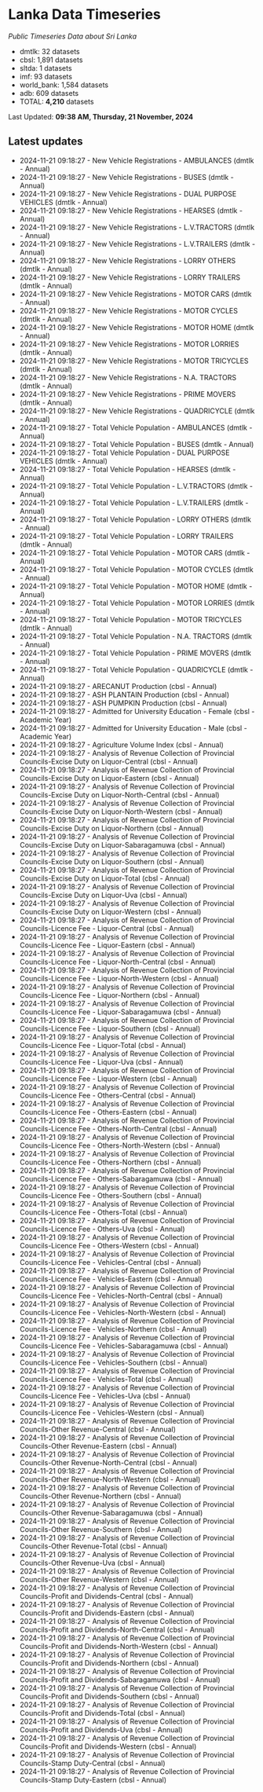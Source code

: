 # Lanka Data Timeseries
*Public Timeseries Data about Sri Lanka*

* dmtlk: 32 datasets
* cbsl: 1,891 datasets
* sltda: 1 datasets
* imf: 93 datasets
* world_bank: 1,584 datasets
* adb: 609 datasets
* TOTAL: **4,210** datasets

Last Updated: **09:38 AM, Thursday, 21 November, 2024**

## Latest updates

* 2024-11-21 09:18:27 - New Vehicle Registrations - AMBULANCES (dmtlk - Annual)
* 2024-11-21 09:18:27 - New Vehicle Registrations - BUSES (dmtlk - Annual)
* 2024-11-21 09:18:27 - New Vehicle Registrations - DUAL PURPOSE VEHICLES (dmtlk - Annual)
* 2024-11-21 09:18:27 - New Vehicle Registrations - HEARSES (dmtlk - Annual)
* 2024-11-21 09:18:27 - New Vehicle Registrations - L.V.TRACTORS (dmtlk - Annual)
* 2024-11-21 09:18:27 - New Vehicle Registrations - L.V.TRAILERS (dmtlk - Annual)
* 2024-11-21 09:18:27 - New Vehicle Registrations - LORRY OTHERS (dmtlk - Annual)
* 2024-11-21 09:18:27 - New Vehicle Registrations - LORRY TRAILERS (dmtlk - Annual)
* 2024-11-21 09:18:27 - New Vehicle Registrations - MOTOR CARS (dmtlk - Annual)
* 2024-11-21 09:18:27 - New Vehicle Registrations - MOTOR CYCLES (dmtlk - Annual)
* 2024-11-21 09:18:27 - New Vehicle Registrations - MOTOR HOME (dmtlk - Annual)
* 2024-11-21 09:18:27 - New Vehicle Registrations - MOTOR LORRIES (dmtlk - Annual)
* 2024-11-21 09:18:27 - New Vehicle Registrations - MOTOR TRICYCLES (dmtlk - Annual)
* 2024-11-21 09:18:27 - New Vehicle Registrations - N.A. TRACTORS (dmtlk - Annual)
* 2024-11-21 09:18:27 - New Vehicle Registrations - PRIME MOVERS (dmtlk - Annual)
* 2024-11-21 09:18:27 - New Vehicle Registrations - QUADRICYCLE (dmtlk - Annual)
* 2024-11-21 09:18:27 - Total Vehicle Population - AMBULANCES (dmtlk - Annual)
* 2024-11-21 09:18:27 - Total Vehicle Population - BUSES (dmtlk - Annual)
* 2024-11-21 09:18:27 - Total Vehicle Population - DUAL PURPOSE VEHICLES (dmtlk - Annual)
* 2024-11-21 09:18:27 - Total Vehicle Population - HEARSES (dmtlk - Annual)
* 2024-11-21 09:18:27 - Total Vehicle Population - L.V.TRACTORS (dmtlk - Annual)
* 2024-11-21 09:18:27 - Total Vehicle Population - L.V.TRAILERS (dmtlk - Annual)
* 2024-11-21 09:18:27 - Total Vehicle Population - LORRY OTHERS (dmtlk - Annual)
* 2024-11-21 09:18:27 - Total Vehicle Population - LORRY TRAILERS (dmtlk - Annual)
* 2024-11-21 09:18:27 - Total Vehicle Population - MOTOR CARS (dmtlk - Annual)
* 2024-11-21 09:18:27 - Total Vehicle Population - MOTOR CYCLES (dmtlk - Annual)
* 2024-11-21 09:18:27 - Total Vehicle Population - MOTOR HOME (dmtlk - Annual)
* 2024-11-21 09:18:27 - Total Vehicle Population - MOTOR LORRIES (dmtlk - Annual)
* 2024-11-21 09:18:27 - Total Vehicle Population - MOTOR TRICYCLES (dmtlk - Annual)
* 2024-11-21 09:18:27 - Total Vehicle Population - N.A. TRACTORS (dmtlk - Annual)
* 2024-11-21 09:18:27 - Total Vehicle Population - PRIME MOVERS (dmtlk - Annual)
* 2024-11-21 09:18:27 - Total Vehicle Population - QUADRICYCLE (dmtlk - Annual)
* 2024-11-21 09:18:27 - ARECANUT Production (cbsl - Annual)
* 2024-11-21 09:18:27 - ASH PLANTAIN Production (cbsl - Annual)
* 2024-11-21 09:18:27 - ASH PUMPKIN Production (cbsl - Annual)
* 2024-11-21 09:18:27 - Admitted for University Education - Female (cbsl - Academic Year)
* 2024-11-21 09:18:27 - Admitted for University Education - Male (cbsl - Academic Year)
* 2024-11-21 09:18:27 - Agriculture Volume Index (cbsl - Annual)
* 2024-11-21 09:18:27 - Analysis of Revenue Collection of Provincial Councils-Excise Duty on Liquor-Central (cbsl - Annual)
* 2024-11-21 09:18:27 - Analysis of Revenue Collection of Provincial Councils-Excise Duty on Liquor-Eastern (cbsl - Annual)
* 2024-11-21 09:18:27 - Analysis of Revenue Collection of Provincial Councils-Excise Duty on Liquor-North-Central (cbsl - Annual)
* 2024-11-21 09:18:27 - Analysis of Revenue Collection of Provincial Councils-Excise Duty on Liquor-North-Western (cbsl - Annual)
* 2024-11-21 09:18:27 - Analysis of Revenue Collection of Provincial Councils-Excise Duty on Liquor-Northern (cbsl - Annual)
* 2024-11-21 09:18:27 - Analysis of Revenue Collection of Provincial Councils-Excise Duty on Liquor-Sabaragamuwa (cbsl - Annual)
* 2024-11-21 09:18:27 - Analysis of Revenue Collection of Provincial Councils-Excise Duty on Liquor-Southern (cbsl - Annual)
* 2024-11-21 09:18:27 - Analysis of Revenue Collection of Provincial Councils-Excise Duty on Liquor-Total (cbsl - Annual)
* 2024-11-21 09:18:27 - Analysis of Revenue Collection of Provincial Councils-Excise Duty on Liquor-Uva (cbsl - Annual)
* 2024-11-21 09:18:27 - Analysis of Revenue Collection of Provincial Councils-Excise Duty on Liquor-Western (cbsl - Annual)
* 2024-11-21 09:18:27 - Analysis of Revenue Collection of Provincial Councils-Licence Fee - Liquor-Central (cbsl - Annual)
* 2024-11-21 09:18:27 - Analysis of Revenue Collection of Provincial Councils-Licence Fee - Liquor-Eastern (cbsl - Annual)
* 2024-11-21 09:18:27 - Analysis of Revenue Collection of Provincial Councils-Licence Fee - Liquor-North-Central (cbsl - Annual)
* 2024-11-21 09:18:27 - Analysis of Revenue Collection of Provincial Councils-Licence Fee - Liquor-North-Western (cbsl - Annual)
* 2024-11-21 09:18:27 - Analysis of Revenue Collection of Provincial Councils-Licence Fee - Liquor-Northern (cbsl - Annual)
* 2024-11-21 09:18:27 - Analysis of Revenue Collection of Provincial Councils-Licence Fee - Liquor-Sabaragamuwa (cbsl - Annual)
* 2024-11-21 09:18:27 - Analysis of Revenue Collection of Provincial Councils-Licence Fee - Liquor-Southern (cbsl - Annual)
* 2024-11-21 09:18:27 - Analysis of Revenue Collection of Provincial Councils-Licence Fee - Liquor-Total (cbsl - Annual)
* 2024-11-21 09:18:27 - Analysis of Revenue Collection of Provincial Councils-Licence Fee - Liquor-Uva (cbsl - Annual)
* 2024-11-21 09:18:27 - Analysis of Revenue Collection of Provincial Councils-Licence Fee - Liquor-Western (cbsl - Annual)
* 2024-11-21 09:18:27 - Analysis of Revenue Collection of Provincial Councils-Licence Fee - Others-Central (cbsl - Annual)
* 2024-11-21 09:18:27 - Analysis of Revenue Collection of Provincial Councils-Licence Fee - Others-Eastern (cbsl - Annual)
* 2024-11-21 09:18:27 - Analysis of Revenue Collection of Provincial Councils-Licence Fee - Others-North-Central (cbsl - Annual)
* 2024-11-21 09:18:27 - Analysis of Revenue Collection of Provincial Councils-Licence Fee - Others-North-Western (cbsl - Annual)
* 2024-11-21 09:18:27 - Analysis of Revenue Collection of Provincial Councils-Licence Fee - Others-Northern (cbsl - Annual)
* 2024-11-21 09:18:27 - Analysis of Revenue Collection of Provincial Councils-Licence Fee - Others-Sabaragamuwa (cbsl - Annual)
* 2024-11-21 09:18:27 - Analysis of Revenue Collection of Provincial Councils-Licence Fee - Others-Southern (cbsl - Annual)
* 2024-11-21 09:18:27 - Analysis of Revenue Collection of Provincial Councils-Licence Fee - Others-Total (cbsl - Annual)
* 2024-11-21 09:18:27 - Analysis of Revenue Collection of Provincial Councils-Licence Fee - Others-Uva (cbsl - Annual)
* 2024-11-21 09:18:27 - Analysis of Revenue Collection of Provincial Councils-Licence Fee - Others-Western (cbsl - Annual)
* 2024-11-21 09:18:27 - Analysis of Revenue Collection of Provincial Councils-Licence Fee - Vehicles-Central (cbsl - Annual)
* 2024-11-21 09:18:27 - Analysis of Revenue Collection of Provincial Councils-Licence Fee - Vehicles-Eastern (cbsl - Annual)
* 2024-11-21 09:18:27 - Analysis of Revenue Collection of Provincial Councils-Licence Fee - Vehicles-North-Central (cbsl - Annual)
* 2024-11-21 09:18:27 - Analysis of Revenue Collection of Provincial Councils-Licence Fee - Vehicles-North-Western (cbsl - Annual)
* 2024-11-21 09:18:27 - Analysis of Revenue Collection of Provincial Councils-Licence Fee - Vehicles-Northern (cbsl - Annual)
* 2024-11-21 09:18:27 - Analysis of Revenue Collection of Provincial Councils-Licence Fee - Vehicles-Sabaragamuwa (cbsl - Annual)
* 2024-11-21 09:18:27 - Analysis of Revenue Collection of Provincial Councils-Licence Fee - Vehicles-Southern (cbsl - Annual)
* 2024-11-21 09:18:27 - Analysis of Revenue Collection of Provincial Councils-Licence Fee - Vehicles-Total (cbsl - Annual)
* 2024-11-21 09:18:27 - Analysis of Revenue Collection of Provincial Councils-Licence Fee - Vehicles-Uva (cbsl - Annual)
* 2024-11-21 09:18:27 - Analysis of Revenue Collection of Provincial Councils-Licence Fee - Vehicles-Western (cbsl - Annual)
* 2024-11-21 09:18:27 - Analysis of Revenue Collection of Provincial Councils-Other Revenue-Central (cbsl - Annual)
* 2024-11-21 09:18:27 - Analysis of Revenue Collection of Provincial Councils-Other Revenue-Eastern (cbsl - Annual)
* 2024-11-21 09:18:27 - Analysis of Revenue Collection of Provincial Councils-Other Revenue-North-Central (cbsl - Annual)
* 2024-11-21 09:18:27 - Analysis of Revenue Collection of Provincial Councils-Other Revenue-North-Western (cbsl - Annual)
* 2024-11-21 09:18:27 - Analysis of Revenue Collection of Provincial Councils-Other Revenue-Northern (cbsl - Annual)
* 2024-11-21 09:18:27 - Analysis of Revenue Collection of Provincial Councils-Other Revenue-Sabaragamuwa (cbsl - Annual)
* 2024-11-21 09:18:27 - Analysis of Revenue Collection of Provincial Councils-Other Revenue-Southern (cbsl - Annual)
* 2024-11-21 09:18:27 - Analysis of Revenue Collection of Provincial Councils-Other Revenue-Total (cbsl - Annual)
* 2024-11-21 09:18:27 - Analysis of Revenue Collection of Provincial Councils-Other Revenue-Uva (cbsl - Annual)
* 2024-11-21 09:18:27 - Analysis of Revenue Collection of Provincial Councils-Other Revenue-Western (cbsl - Annual)
* 2024-11-21 09:18:27 - Analysis of Revenue Collection of Provincial Councils-Profit and Dividends-Central (cbsl - Annual)
* 2024-11-21 09:18:27 - Analysis of Revenue Collection of Provincial Councils-Profit and Dividends-Eastern (cbsl - Annual)
* 2024-11-21 09:18:27 - Analysis of Revenue Collection of Provincial Councils-Profit and Dividends-North-Central (cbsl - Annual)
* 2024-11-21 09:18:27 - Analysis of Revenue Collection of Provincial Councils-Profit and Dividends-North-Western (cbsl - Annual)
* 2024-11-21 09:18:27 - Analysis of Revenue Collection of Provincial Councils-Profit and Dividends-Northern (cbsl - Annual)
* 2024-11-21 09:18:27 - Analysis of Revenue Collection of Provincial Councils-Profit and Dividends-Sabaragamuwa (cbsl - Annual)
* 2024-11-21 09:18:27 - Analysis of Revenue Collection of Provincial Councils-Profit and Dividends-Southern (cbsl - Annual)
* 2024-11-21 09:18:27 - Analysis of Revenue Collection of Provincial Councils-Profit and Dividends-Total (cbsl - Annual)
* 2024-11-21 09:18:27 - Analysis of Revenue Collection of Provincial Councils-Profit and Dividends-Uva (cbsl - Annual)
* 2024-11-21 09:18:27 - Analysis of Revenue Collection of Provincial Councils-Profit and Dividends-Western (cbsl - Annual)
* 2024-11-21 09:18:27 - Analysis of Revenue Collection of Provincial Councils-Stamp Duty-Central (cbsl - Annual)
* 2024-11-21 09:18:27 - Analysis of Revenue Collection of Provincial Councils-Stamp Duty-Eastern (cbsl - Annual)